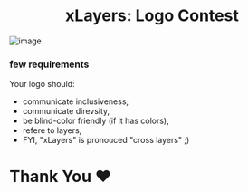 <h1 align="center">xLayers: Logo Contest</h1>

![image](https://user-images.githubusercontent.com/1699357/41314812-132c384c-6e8e-11e8-8486-bb0e326d0b23.png)

### few requirements

Your logo should:
- communicate inclusiveness,
- communicate direvsity,
- be blind-color friendly (if it has colors),
- refere to layers,
- FYI, "xLayers" is pronouced "cross layers" ;)

# Thank You ❤️
